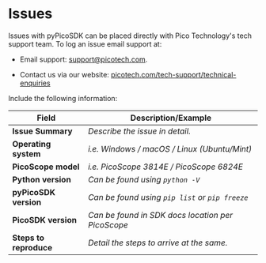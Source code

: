 <!-- Copyright (C) 2025-2025 Pico Technology Ltd. See LICENSE file for terms. -->
# Issues

Issues with pyPicoSDK can be placed directly with Pico Technology's tech support team.
To log an issue email support at:

- Email support: [support@picotech.com](mailto:support@picotech.com?subject=Issue%3A%20pyPicoSDK&body=Issue%20Summary%3A%20%0AEnvironment%20Details%3A%0A%20%20-%20Operating%20system%3A%20%0A%20%20-%20PicoScope%20model%3A%0A%20%20-%20Python%20version%3A%0A%20%20-%20pyPicoSDK%20version%3A%0A%20%20-%20PicoSDK%20version%3A%0ASteps%20to%20reproduce%20issue%3A%0A).

- Contact us via our website: [picotech.com/tech-support/technical-enquiries](https://www.picotech.com/tech-support/technical-enquiries)

Include the following information:

| Field                  | Description/Example                                             |
|------------------------|----------------------------------------------------------------|
| **Issue Summary**      | _Describe the issue in detail._                                |
| **Operating system**   | _i.e. Windows / macOS / Linux (Ubuntu/Mint)_                   |
| **PicoScope model**    | _i.e. PicoScope 3814E / PicoScope 6824E_                       |
| **Python version**     | _Can be found using `python -V`_                               |
| **pyPicoSDK version**  | _Can be found using `pip list` or `pip freeze`_                |
| **PicoSDK version**    | _Can be found in SDK docs location per PicoScope_              |
| **Steps to reproduce** | _Detail the steps to arrive at the same._                      |